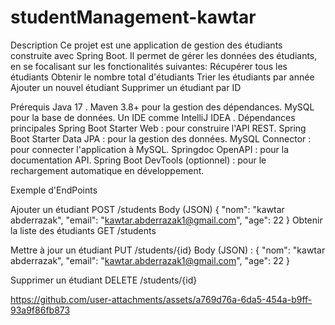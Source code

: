 # studentManagement-kawtar
Description
Ce projet est une application de gestion des étudiants construite avec Spring Boot. Il permet de gérer les données des étudiants, en se focalisant sur les fonctionalités suivantes: Récupérer tous les étudiants Obtenir le nombre total d'étudiants Trier les étudiants par année Ajouter un nouvel étudiant Supprimer un étudiant par ID

Prérequis
Java 17 .
Maven 3.8+ pour la gestion des dépendances.
MySQL pour la base de données.
Un IDE comme IntelliJ IDEA .
Dépendances principales Spring Boot Starter Web : pour construire l'API REST. Spring Boot Starter Data JPA : pour la gestion des données. MySQL Connector : pour connecter l'application à MySQL. Springdoc OpenAPI : pour la documentation API. Spring Boot DevTools (optionnel) : pour le rechargement automatique en développement.

Exemple d'EndPoints

Ajouter un étudiant POST /students Body (JSON) { "nom": "kawtar abderrazak", "email": "kawtar.abderrazak1@gmail.com", "age": 22 } Obtenir la liste des étudiants GET /students

Mettre à jour un étudiant PUT /students/{id} Body (JSON) : { "nom": "kawtar abderrazak", "email": "kawtar.abderrazak1@gmail.com", "age": 22 }

Supprimer un étudiant DELETE /students/{id}

https://github.com/user-attachments/assets/a769d76a-6da5-454a-b9ff-93a9f86fb873


